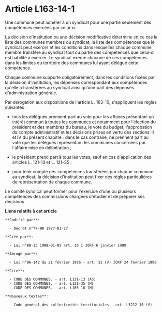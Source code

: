 # Article L163-14-1

Une commune peut adhérer à un syndicat pour une partie seulement des compétences exercées par celui-ci.

La décision d'institution ou une décision modificative détermine en ce cas la liste des communes membres du syndicat, la
liste des compétences que le syndicat peut exercer et les conditions dans lesquelles chaque commune membre transfère au
syndicat tout ou partie des compétences que celui-ci est habilité à exercer. Le syndicat exerce chacune de ses compétences
dans les limites du territoire des communes lui ayant délégué cette compétence.

Chaque commune supporte obligatoirement, dans les conditions fixées par la décision d'institution, les dépenses correspondant
aux compétences qu'elle a transférées au syndicat ainsi qu'une part des dépenses d'administration générale.

Par dérogation aux dispositions de l'article L. 163-10, s'appliquent les règles suivantes :

- tous les délégués prennent part au vote pour les affaires présentant un intérêt commun à toutes les communes et notamment
pour l'élection du président et des membres du bureau, le vote du budget, l'approbation du compte administratif et les
décisions prises en vertu des sections III et IV du présent chapitre ; dans le cas contraire, ne prennent part au vote que
les délégués représentant les communes concernées par l'affaire mise en délibération ;

- le président prend part à tous les votes, sauf en cas d'application des articles L. 121-13 et L. 121-35 ;

- pour tenir compte des compétences transférées par chaque commune au syndicat, la décision d'institution peut fixer des
règles particulières de représentation de chaque commune.

Le comité syndical peut former pour l'exercice d'une ou plusieurs compétences des commissions chargées d'étudier et de
préparer ses décisions.

**Liens relatifs à cet article**

	**Codifié par**:

	  - Décret n°77-90 1977-01-27

	**Créé par**:

	  - Loi n°88-13 1988-01-05 art. 30 I JORF 6 janvier 1988

	**Abrogé par**:

	  - Loi n°96-142 du 21 février 1996 - art. 12 (V) JORF 24 février 1996

	**Cite**:

	  - CODE DES COMMUNES. - art. L121-13 (Ab)
	  - CODE DES COMMUNES. - art. L121-35 (M)
	  - CODE DES COMMUNES. - art. L163-10 (M)

	**Nouveaux textes**:

	  - Code général des collectivités territoriales - art. L5212-16 (V)
